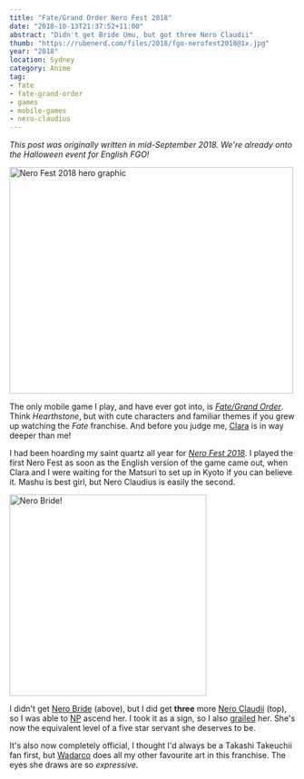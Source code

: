 ```yaml
---
title: "Fate/Grand Order Nero Fest 2018"
date: "2018-10-13T21:37:52+11:00"
abstract: "Didn't get Bride Umu, but got three Nero Claudii"
thumb: "https://rubenerd.com/files/2018/fgo-nerofest2018@1x.jpg"
year: "2018"
location: Sydney
category: Anime
tag:
- fate
- fate-grand-order
- games
- mobile-games
- nero-claudius
---
```

*This post was originally written in mid-September 2018. We're already onto the Halloween event for English FGO!*

<p><img src="https://rubenerd.com/files/2018/fgo-nerofest2018@1x.jpg" srcset="https://rubenerd.com/files/2018/fgo-nerofest2018@1x.jpg 1x, https://rubenerd.com/files/2018/fgo-nerofest2018@2x.jpg 2x" alt="Nero Fest 2018 hero graphic" style="width:500px; height:400px;" /></p>

The only mobile game I play, and have ever got into, is *[Fate/Grand Order]*. Think *Hearthstone*, but with cute characters and familiar themes if you grew up watching the *Fate* franchise. And before you judge me, [Clara] is in way deeper than me!

I had been hoarding my saint quartz all year for *[Nero Fest 2018]*. I played the first Nero Fest as soon as the English version of the game came out, when Clara and I were waiting for the Matsuri to set up in Kyoto if you can believe it. Mashu is best girl, but Nero Claudius is easily the second.

<p><img src="https://rubenerd.com/files/2018/nero-bride.png" alt="Nero Bride!" style="width:347px; height:355px" /></p>

I didn't get [Nero Bride] \(above), but I did get **three** more [Nero Claudii] \(top), so I was able to [NP] ascend her. I took it as a sign, so I also [grailed] her. She's now the equivalent level of a five star servant she deserves to be.

It's also now completely official, I thought I'd always be a Takashi Takeuchii fan first, but [Wadarco] does all my other favourite art in this franchise. The eyes she draws are so *expressive*. 

[Fate/Grand Order]: https://fate-go.us/
[Nero Fest 2018]:   https://fate-go.us/nero_fest2018/
[Nero Bride]:       https://grandorder.wiki/Nero_Claudius_(Bride)
[Nero Claudii]:     https://grandorder.wiki/Nero_Claudius
[grailed]:          https://grandorder.wiki/Holy_Grail
[NP]:               https://grandorder.wiki/Noble_Phantasms
[Clara]:            https://twitter.com/kirisviel
[Wadarco]:          https://www.wadarco.info/works
